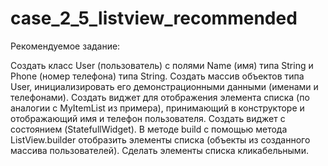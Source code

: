 # case_2_5_listview_recommended

Рекомендуемое задание:

Создать класс User (пользователь) с полями Name (имя) типа String и Phone (номер телефона) типа String.
Создать массив объектов типа User, инициализировать его демонстрационными данными (именами и телефонами).
Создать виджет для отображения элемента списка (по аналогии с MyItemList из примера), принимающий в конструкторе и отображающий имя и телефон пользователя.
Создать виджет с состоянием (StatefullWidget). В методе build с помощью метода ListView.builder отобразить элементы списка (объекты из созданного массива пользователей).
Сделать элементы списка кликабельными.